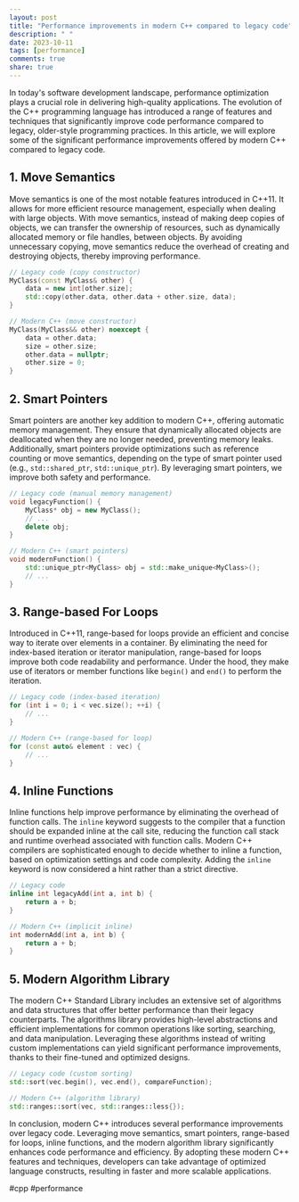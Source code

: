 ```yaml
---
layout: post
title: "Performance improvements in modern C++ compared to legacy code"
description: " "
date: 2023-10-11
tags: [performance]
comments: true
share: true
---
```


In today's software development landscape, performance optimization plays a crucial role in delivering high-quality applications. The evolution of the C++ programming language has introduced a range of features and techniques that significantly improve code performance compared to legacy, older-style programming practices. In this article, we will explore some of the significant performance improvements offered by modern C++ compared to legacy code.

## 1. Move Semantics

Move semantics is one of the most notable features introduced in C++11. It allows for more efficient resource management, especially when dealing with large objects. With move semantics, instead of making deep copies of objects, we can transfer the ownership of resources, such as dynamically allocated memory or file handles, between objects. By avoiding unnecessary copying, move semantics reduce the overhead of creating and destroying objects, thereby improving performance.

```cpp
// Legacy code (copy constructor)
MyClass(const MyClass& other) {
    data = new int[other.size];
    std::copy(other.data, other.data + other.size, data);
}

// Modern C++ (move constructor)
MyClass(MyClass&& other) noexcept {
    data = other.data;
    size = other.size;
    other.data = nullptr;
    other.size = 0;
}
```

## 2. Smart Pointers

Smart pointers are another key addition to modern C++, offering automatic memory management. They ensure that dynamically allocated objects are deallocated when they are no longer needed, preventing memory leaks. Additionally, smart pointers provide optimizations such as reference counting or move semantics, depending on the type of smart pointer used (e.g., `std::shared_ptr`, `std::unique_ptr`). By leveraging smart pointers, we improve both safety and performance.

```cpp
// Legacy code (manual memory management)
void legacyFunction() {
    MyClass* obj = new MyClass();
    // ...
    delete obj;
}

// Modern C++ (smart pointers)
void modernFunction() {
    std::unique_ptr<MyClass> obj = std::make_unique<MyClass>();
    // ...
} 
```

## 3. Range-based For Loops

Introduced in C++11, range-based for loops provide an efficient and concise way to iterate over elements in a container. By eliminating the need for index-based iteration or iterator manipulation, range-based for loops improve both code readability and performance. Under the hood, they make use of iterators or member functions like `begin()` and `end()` to perform the iteration.

```cpp
// Legacy code (index-based iteration)
for (int i = 0; i < vec.size(); ++i) {
    // ...
}

// Modern C++ (range-based for loop)
for (const auto& element : vec) {
    // ...
}
```

## 4. Inline Functions

Inline functions help improve performance by eliminating the overhead of function calls. The `inline` keyword suggests to the compiler that a function should be expanded inline at the call site, reducing the function call stack and runtime overhead associated with function calls. Modern C++ compilers are sophisticated enough to decide whether to inline a function, based on optimization settings and code complexity. Adding the `inline` keyword is now considered a hint rather than a strict directive.

```cpp
// Legacy code
inline int legacyAdd(int a, int b) {
    return a + b;
}

// Modern C++ (implicit inline)
int modernAdd(int a, int b) {
    return a + b;
}
```

## 5. Modern Algorithm Library

The modern C++ Standard Library includes an extensive set of algorithms and data structures that offer better performance than their legacy counterparts. The algorithms library provides high-level abstractions and efficient implementations for common operations like sorting, searching, and data manipulation. Leveraging these algorithms instead of writing custom implementations can yield significant performance improvements, thanks to their fine-tuned and optimized designs.

```cpp
// Legacy code (custom sorting)
std::sort(vec.begin(), vec.end(), compareFunction);

// Modern C++ (algorithm library)
std::ranges::sort(vec, std::ranges::less{});
```

In conclusion, modern C++ introduces several performance improvements over legacy code. Leveraging move semantics, smart pointers, range-based for loops, inline functions, and the modern algorithm library significantly enhances code performance and efficiency. By adopting these modern C++ features and techniques, developers can take advantage of optimized language constructs, resulting in faster and more scalable applications.

#cpp #performance